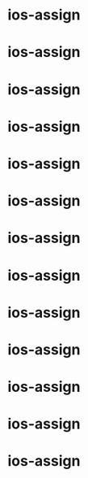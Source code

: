 # ios-assign
# ios-assign
# ios-assign
# ios-assign
# ios-assign
# ios-assign
# ios-assign
# ios-assign
# ios-assign
# ios-assign
# ios-assign
# ios-assign
# ios-assign
